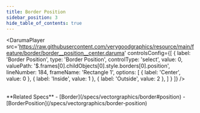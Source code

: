```yaml
---
title: Border Position
sidebar_position: 3
hide_table_of_contents: true
---
```


<DarumaPlayer
  src='https://raw.githubusercontent.com/verygoodgraphics/resource/main/feature/border/border__position__center.daruma'
  controlsConfig={[
    {
      label:  'Border Position',
      type: 'Border Position',
      controlType: 'select',
      value: 0,
      valuePath: '$.frames[0].childObjects[0].style.borders[0].position',
      lineNumber: 184,
      frameName: 'Rectangle 1',
      options: [
        {
          label: 'Center',
          value: 0
        },
        {
          label: 'Inside',
          value: 1
        },
        {
          label: 'Outside',
          value: 2
        },
      ]
    }
  ]}
/>

<br />
**Related Specs**
- [Border](/specs/vectorgraphics/border#position)
- [BorderPosition](/specs/vectorgraphics/border-position)
